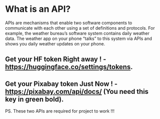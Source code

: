 # What is an API?

APIs are mechanisms that enable two software components to communicate with each other using a set of definitions and protocols. For example, the weather bureau’s software system contains daily weather data. The weather app on your phone “talks” to this system via APIs and shows you daily weather updates on your phone.

## Get your HF token Right away ! - https://huggingface.co/settings/tokens.
## Get your Pixabay token Just Now ! - https://pixabay.com/api/docs/ (You need this key in green bold). 

PS. These two APIs are required for project to work !!!
